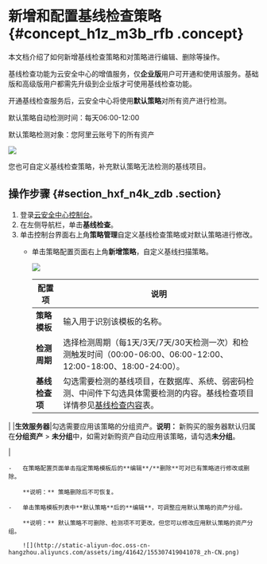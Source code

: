 # 新增和配置基线检查策略 {#concept_h1z_m3b_rfb .concept}

本文档介绍了如何新增基线检查策略和对策略进行编辑、删除等操作。

基线检查功能为云安全中心的增值服务，仅**企业版**用户可开通和使用该服务。基础版和高级版用户都需先升级到企业版才可使用基线检查功能。

开通基线检查服务后，云安全中心将使用**默认策略**对所有资产进行检测。

默认策略自动检测时间：每天06:00-12:00

默认策略检测对象：您阿里云账号下的所有资产

![](http://static-aliyun-doc.oss-cn-hangzhou.aliyuncs.com/assets/img/41642/155307418941077_zh-CN.png)

您也可自定义基线检查策略，补充默认策略无法检测的基线项目。

## 操作步骤 {#section_hxf_n4k_zdb .section}

1.  登录[云安全中心控制台](https://yundun.console.aliyun.com/?p=sas)。
2.  在左侧导航栏，单击**基线检查**。
3.  单击控制台界面右上角**策略管理**自定义基线检查策略或对默认策略进行修改。
    -   单击策略配置页面右上角**新增策略**，自定义基线扫描策略。

        ![](http://static-aliyun-doc.oss-cn-hangzhou.aliyuncs.com/assets/img/41642/155307418941084_zh-CN.png)

        |配置项|说明|
        |---|--|
        |**策略模板**|输入用于识别该模板的名称。|
        |**检测周期**|选择检测周期（每1天/3天/7天/30天检测一次）和检测触发时间（00:00-06:00、06:00-12:00、12:00-18:00、18:00-24:00）。|
        |**基线检查项**|勾选需要检测的基线项目，在数据库、系统、弱密码检测、中间件下勾选具体需要检测的内容。基线检查项目详情参见[基线检查内容](intl.zh-CN/用户指南/基线检查/基线检查概述.md#table_brz_4q1_f2b)表。

|
        |**生效服务器**|勾选需要应用该策略的分组资产。**说明：** 新购买的服务器默认归属在**分组资产** \> **未分组**中，如需对新购资产自动应用该策略，请勾选**未分组**。

|

    -   在策略配置页面单击指定策略模板后的**编辑**/**删除**可对已有策略进行修改或删除。

        **说明：** 策略删除后不可恢复。

    -   单击策略模板列表中**默认策略**后的**编辑**，可调整应用默认策略的资产分组。

        **说明：** 默认策略不可删除、检测项不可更改，但您可以修改应用默认策略的资产分组。

        ![](http://static-aliyun-doc.oss-cn-hangzhou.aliyuncs.com/assets/img/41642/155307419041078_zh-CN.png)


